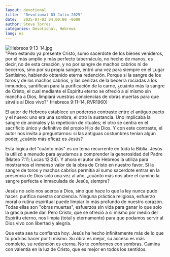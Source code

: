 ```yaml
---
layout: devotional
title:  "Devotional 03 Julio 2025"
date:   2025-07-03 04:00:00 -0600
author: Steve Torres
categories: Devotional, Hebrews
lang: es
---
```

<img src="https://sitemedia.esteeb.com/file/esteebcomsitemedia/devotional_images/Hebrews/ES-Heb-9_13-14.jpg?raw=true" alt="Hebreos 9:13-14.jpg" style="max-width: 100%; height: auto;">

<div class="scripture">
  "Pero estando ya presente Cristo, sumo sacerdote de los bienes venideros, por el más amplio y más perfecto tabernáculo, no hecho de manos, es decir, no de esta creación, y no por sangre de machos cabríos ni de becerros, sino por su propia sangre, entró una vez para siempre en el Lugar Santísimo, habiendo obtenido eterna redención. Porque si la sangre de los toros y de los machos cabríos, y las cenizas de la becerra rociadas a los inmundos, santifican para la purificación de la carne, ¿cuánto más la sangre de Cristo, el cual mediante el Espíritu eterno se ofreció a sí mismo sin mancha a Dios, limpiará vuestras conciencias de obras muertas para que sirváis al Dios vivo?" (Hebreos 9:11-14, RVR1960)
</div>

El autor de Hebreos establece un poderoso contraste entre el antiguo pacto y el nuevo: uno era una sombra, el otro la sustancia. Uno implicaba la sangre de animales y la repetición de rituales; el otro se centra en el sacrificio único y definitivo del propio Hijo de Dios. Y con este contraste, el autor nos invita a preguntarnos: si las antiguas costumbres tenían algún poder, ¿cuánto más eficaz es Jesús?

Esta lógica del "cuánto más" es un tema recurrente en toda la Biblia. Jesús la utilizó a menudo para ayudarnos a comprender la generosidad del Padre (Mateo 7:11; Lucas 12:24). Y ahora el autor de Hebreos la utiliza para mostrarnos el inmenso valor de la obra de Cristo en nuestro favor. Si la sangre de toros y machos cabríos permitía al sumo sacerdote entrar en la presencia de Dios solo una vez al año, ¿cuánto más nos abre el camino la sangre perfecta e inmaculada de Jesús, siempre?

Jesús no solo nos acerca a Dios, sino que hace lo que la ley nunca pudo hacer: purifica nuestra conciencia. Ninguna práctica religiosa, esfuerzo moral o rutina espiritual puede limpiar lo más profundo de nuestro corazón. Todas ellas son "obras muertas", esfuerzos sin vida para ganar lo que solo la gracia puede dar. Pero Cristo, que se ofreció a sí mismo por medio del Espíritu eterno, nos limpia (total y eternamente) para que podamos servir al Dios vivo con libertad y alegría.

Que esta sea tu confianza hoy: Jesús ha hecho infinitamente más de lo que tú podrías hacer por ti mismo. Su obra es mejor, su acceso es más completo, su redención es eterna. No te conformes con sombras. Camina con valentía en la luz de Cristo, que es mejor en todos los sentidos.